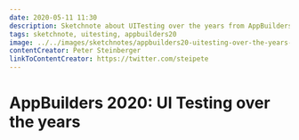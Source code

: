 ```yaml
---
date: 2020-05-11 11:30
description: Sketchnote about UITesting over the years from AppBuilders 2020 (online conference)
tags: sketchnote, uitesting, appbuilders20
image: ../../images/sketchnotes/appbuilders20-uitesting-over-the-years-small.jpg
contentCreator: Peter Steinberger
linkToContentCreator: https://twitter.com/steipete
---
```


# AppBuilders 2020: UI Testing over the years
